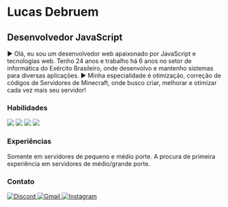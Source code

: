 Lucas Debruem
=====================================================================================================================================

Desenvolvedor JavaScript
------------------------

► Olá, eu sou um desenvolvedor web apaixonado por JavaScript e tecnologias web. Tenho 24 anos e trabalho há 6 anos no setor de informática do Exército Brasileiro, onde desenvolvo e mantenho sistemas para diversas aplicações. 
► Minha especialidade é otimização, correção de códigos de Servidores de Minecraft, onde busco criar, melhorar e otimizar cada vez mais seu servidor!

### Habilidades 
<p align="left">
<img src="https://img.shields.io/badge/JavaScript-F7DF1E?style=for-the-badge&logo=javascript&logoColor=black" />
<img src= "https://img.shields.io/badge/Kotlin-0095D5?&style=for-the-badge&logo=kotlin&logoColor=white"/>
<img src = "https://img.shields.io/badge/MySQL-00000F?style=for-the-badge&logo=mysql&logoColor=white">
<img src = "https://img.shields.io/badge/SQLite-07405E?style=for-the-badge&logo=sqlite&logoColor=white">
</a>
                    </p>
                    
### Experiências
Somente em servidores de pequeno e médio porte. A procura de primeira experiência em servidores de médio/grande porte.


### Contato
<p align="left">
<a href="https://discord.com/users/tiozero_" target="_blank" rel="noreferrer"><img src="https://img.shields.io/badge/Discord-7289DA?style=for-the-badge&logo=discord&logoColor=white" alt="Discord" />
<a href="mailto:debruemlucas@gmail.com" target="_blank" rel="noreferrer"><img src="https://img.shields.io/badge/Gmail-D14836?style=for-the-badge&logo=gmail&logoColor=white" alt="Gmail" />
<a href="http://www.instagram.com/lucasdebruem_" target="_blank" rel="noreferrer"><img src="https://img.shields.io/badge/Instagram-E4405F?style=for-the-badge&logo=instagram&logoColor=white" alt="Instagram" />
